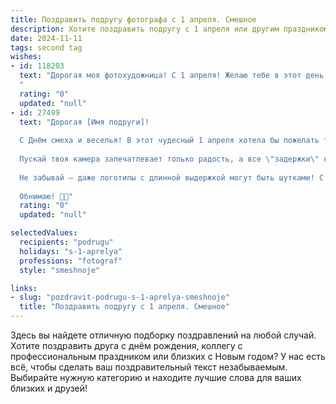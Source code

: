 ```yaml
---
title: Поздравить подругу фотографа с 1 апреля. Смешное
description: Хотите поздравить подругу с 1 апреля или другим праздником? Наш ИИ создаст незабываемое поздравление, а вы обязательно выделитесь среди других.  
date: 2024-11-11
tags: second tag
wishes:
- id: 118203
  text: "Дорогая моя фотохудожница! С 1 апреля! Желаю тебе в этот день поймать в кадр столько позитива, что хватит заряда на весь год! Пусть все твои снимки будут шедевральными, а клиенты – исключительно позитивными (даже если пытаются устроить фотобомбинг с ведром воды!).  Пусть твоя креативность не иссякнет, а фотоаппарат всегда будет заряженным (и не только батарейками!).  С праздником, и помни:  лучший фотограф – тот, кто всегда готов к неожиданностям, особенно 1 апреля!
  "
  rating: "0"
  updated: "null"
- id: 27499
  text: "Дорогая [Имя подруги]!
  
  С Днём смеха и веселья! В этот чудесный 1 апреля хотела бы пожелать тебе, чтобы твой объектив всегда ловил самые яркие и смешные моменты жизни! Пусть даже самые неудачные шутки превращаются в уникальные кадры, а челленджи с друзьями оказываются самыми фотографируемыми.
  
  Пускай твоя камера запечатлевает только радость, а все \"задержки\" на съемках будут связаны только с поиском идеального ракурса! Желаю, чтобы каждый твой снимок вызывал улыбку, а каждый день приносил новые поводы для смеха!
  
  Не забывай — даже логотипы с длинной выдержкой могут быть шутками! С праздником, моя волшебная фотографинка!
  
  Обнимаю! 💖📸"
  rating: "0"
  updated: "null"

selectedValues:
  recipients: "podrugu"
  holidays: "s-1-aprelya"
  professions: "fotograf"
  style: "smeshnoje"

links:
- slug: "pozdravit-podrugu-s-1-aprelya-smeshnoje"
  title: "Поздравить подругу с 1 апреля. Смешное"
---
```


Здесь вы найдете отличную подборку поздравлений на любой случай.
Хотите поздравить друга с днём рождения, коллегу с профессиональным праздником или близких с Новым годом? У нас есть всё, чтобы сделать ваш поздравительный текст незабываемым. Выбирайте нужную категорию и находите лучшие слова для ваших близких и друзей!
